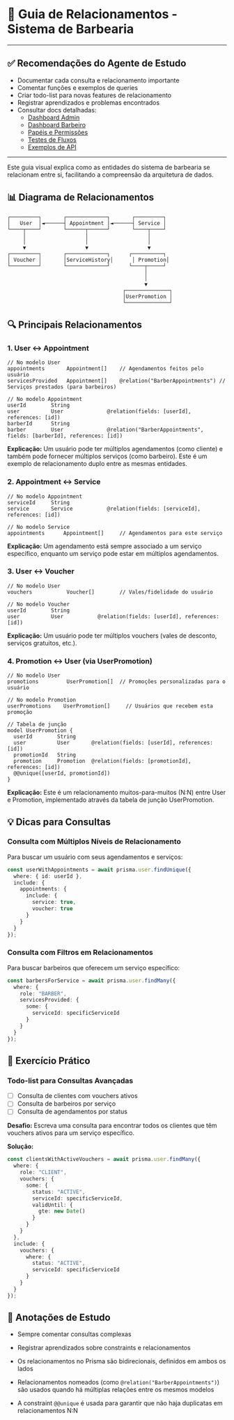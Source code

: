 # 🔄 Guia de Relacionamentos - Sistema de Barbearia

---
## ✅ Recomendações do Agente de Estudo

- Documentar cada consulta e relacionamento importante
- Comentar funções e exemplos de queries
- Criar todo-list para novas features de relacionamento
- Registrar aprendizados e problemas encontrados
- Consultar docs detalhadas:
  - [Dashboard Admin](./dashboard-admin.md)
  - [Dashboard Barbeiro](./dashboard-barber.md)
  - [Papéis e Permissões](./roles-permissions.md)
  - [Testes de Fluxos](./test-flows.md)
  - [Exemplos de API](./api-examples.md)

---

Este guia visual explica como as entidades do sistema de barbearia se relacionam entre si, facilitando a compreensão da arquitetura de dados.

## 📊 Diagrama de Relacionamentos

```
┌─────────┐       ┌─────────────┐       ┌─────────┐
│   User  │◄──────┤ Appointment │◄──────┤ Service │
└────┬────┘       └──────┬──────┘       └────┬────┘
     │                   │                   │
     │                   │                   │
     ▼                   ▼                   ▼
┌─────────┐       ┌─────────────┐      ┌──────────┐
│ Voucher │       │ServiceHistory│      │ Promotion│
└─────────┘       └─────────────┘      └────┬─────┘
                                            │
                                            │
                                            ▼
                                     ┌──────────────┐
                                     │UserPromotion │
                                     └──────────────┘
```

## 🔍 Principais Relacionamentos

### 1. User ↔️ Appointment

```prisma
// No modelo User
appointments       Appointment[]    // Agendamentos feitos pelo usuário
servicesProvided   Appointment[]    @relation("BarberAppointments") // Serviços prestados (para barbeiros)

// No modelo Appointment
userId        String
user          User              @relation(fields: [userId], references: [id])
barberId      String
barber        User              @relation("BarberAppointments", fields: [barberId], references: [id])
```

**Explicação:** Um usuário pode ter múltiplos agendamentos (como cliente) e também pode fornecer múltiplos serviços (como barbeiro). Este é um exemplo de relacionamento duplo entre as mesmas entidades.

### 2. Appointment ↔️ Service

```prisma
// No modelo Appointment
serviceId     String
service       Service           @relation(fields: [serviceId], references: [id])

// No modelo Service
appointments      Appointment[]     // Agendamentos para este serviço
```

**Explicação:** Um agendamento está sempre associado a um serviço específico, enquanto um serviço pode estar em múltiplos agendamentos.

### 3. User ↔️ Voucher

```prisma
// No modelo User
vouchers           Voucher[]        // Vales/fidelidade do usuário

// No modelo Voucher
userId        String
user          User           @relation(fields: [userId], references: [id])
```

**Explicação:** Um usuário pode ter múltiplos vouchers (vales de desconto, serviços gratuitos, etc.).

### 4. Promotion ↔️ User (via UserPromotion)

```prisma
// No modelo User
promotions         UserPromotion[]  // Promoções personalizadas para o usuário

// No modelo Promotion
userPromotions    UserPromotion[]     // Usuários que recebem esta promoção

// Tabela de junção
model UserPromotion {
  userId        String
  user          User       @relation(fields: [userId], references: [id])
  promotionId   String
  promotion     Promotion  @relation(fields: [promotionId], references: [id])
  @@unique([userId, promotionId])
}
```

**Explicação:** Este é um relacionamento muitos-para-muitos (N:N) entre User e Promotion, implementado através da tabela de junção UserPromotion.

## 💡 Dicas para Consultas

### Consulta com Múltiplos Níveis de Relacionamento

Para buscar um usuário com seus agendamentos e serviços:

```typescript
const userWithAppointments = await prisma.user.findUnique({
  where: { id: userId },
  include: {
    appointments: {
      include: {
        service: true,
        voucher: true
      }
    }
  }
});
```

### Consulta com Filtros em Relacionamentos

Para buscar barbeiros que oferecem um serviço específico:

```typescript
const barbersForService = await prisma.user.findMany({
  where: {
    role: "BARBER",
    servicesProvided: {
      some: {
        serviceId: specificServiceId
      }
    }
  }
});
```

## 🧪 Exercício Prático

### Todo-list para Consultas Avançadas
- [ ] Consulta de clientes com vouchers ativos
- [ ] Consulta de barbeiros por serviço
- [ ] Consulta de agendamentos por status

**Desafio:** Escreva uma consulta para encontrar todos os clientes que têm vouchers ativos para um serviço específico.

**Solução:**
```typescript
const clientsWithActiveVouchers = await prisma.user.findMany({
  where: {
    role: "CLIENT",
    vouchers: {
      some: {
        status: "ACTIVE",
        serviceId: specificServiceId,
        validUntil: {
          gte: new Date()
        }
      }
    }
  },
  include: {
    vouchers: {
      where: {
        status: "ACTIVE",
        serviceId: specificServiceId
      }
    }
  }
});
```

## 📝 Anotações de Estudo

- Sempre comentar consultas complexas
- Registrar aprendizados sobre constraints e relacionamentos

- Os relacionamentos no Prisma são bidirecionais, definidos em ambos os lados
- Relacionamentos nomeados (como `@relation("BarberAppointments")`) são usados quando há múltiplas relações entre os mesmos modelos
- A constraint `@@unique` é usada para garantir que não haja duplicatas em relacionamentos N:N
